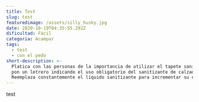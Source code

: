 ```yaml
---
title: Test
slug: test
featuredimage: /assets/silly_husky.jpg
date: 2020-10-19T04:35:55.292Z
dificultad: Fácil
categoria: Acampar
tags:
  - test
  - con el pedo
short-description: >-
  Platica con las personas de la importancia de utilizar el tapete sanitizante y
  pon un letrero indicando el uso obligatorio del sanitizante de calzado.
  Reemplaza constantemente el líquido sanitizante para incrementar su efectividad
---
```

test